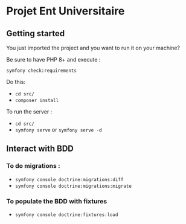 # Projet Ent Universitaire

## Getting started
You just imported the project and you want to run it on your machine?

Be sure to have PHP 8+ and execute : 

`symfony check:requirements`

Do this:
- `cd src/`
- `composer install`

To run the server :
- `cd src/`
- `symfony serve` or `symfony serve -d`

## Interact with BDD
### To do migrations :

- `symfony console doctrine:migrations:diff`
- `symfony console doctrine:migrations:migrate`

### To populate the BDD with fixtures
- `symfony console doctrine:fixtures:load`